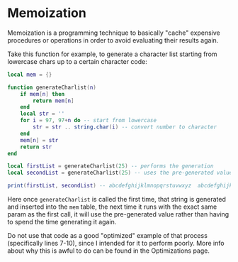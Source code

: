 # Memoization

Memoization is a programming technique to basically "cache" expensive procedures or operations in order to avoid evaluating their results again.

Take this function for example, to generate a character list starting from lowercase chars up to a certain character code:

```lua
local mem = {}

function generateCharlist(n)
	if mem[n] then
		return mem[n]
	end
	local str = ''
	for i = 97, 97+n do -- start from lowercase
		str = str .. string.char(i) -- convert number to character
	end
	mem[n] = str
	return str
end

local firstList = generateCharlist(25) -- performs the generation
local secondList = generateCharlist(25) -- uses the pre-generated value

print(firstList, secondList) -- abcdefghijklmnopqrstuvwxyz	abcdefghijklmnopqrstuvwxyz
```

Here once `generateCharlist` is called the first time, that string is generated and inserted into the `mem` table, the next time it runs with the exact same param as the first call, it will use the pre-generated value rather than having to spend the time generating it again.

Do not use that code as a good "optimized" example of that process (specifically lines 7-10), since I intended for it to perform poorly. More info about why this is awful to do can be found in the Optimizations page.
